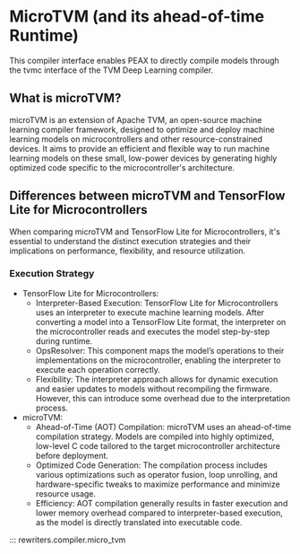 # MicroTVM (and its ahead-of-time Runtime)

This compiler interface enables PEAX to directly compile models through the tvmc interface of the TVM Deep Learning compiler.

## What is microTVM?

microTVM is an extension of Apache TVM, an open-source machine learning compiler framework, designed to optimize and deploy machine learning models on microcontrollers and other resource-constrained devices.
It aims to provide an efficient and flexible way to run machine learning models on these small, low-power devices by generating highly optimized code specific to the microcontroller's architecture.

## Differences between microTVM and TensorFlow Lite for Microcontrollers

When comparing microTVM and TensorFlow Lite for Microcontrollers, it's essential to understand the distinct execution strategies and their implications on performance, flexibility, and resource utilization.

### Execution Strategy

* TensorFlow Lite for Microcontrollers:
  * Interpreter-Based Execution: TensorFlow Lite for Microcontrollers uses an interpreter to execute machine learning models. After converting a model into a TensorFlow Lite format, the interpreter on the microcontroller reads and executes the model step-by-step during runtime.
  * OpsResolver: This component maps the model’s operations to their implementations on the microcontroller, enabling the interpreter to execute each operation correctly.
  * Flexibility: The interpreter approach allows for dynamic execution and easier updates to models without recompiling the firmware. However, this can introduce some overhead due to the interpretation process.
* microTVM:
  * Ahead-of-Time (AOT) Compilation: microTVM uses an ahead-of-time compilation strategy. Models are compiled into highly optimized, low-level C code tailored to the target microcontroller architecture before deployment.
  * Optimized Code Generation: The compilation process includes various optimizations such as operator fusion, loop unrolling, and hardware-specific tweaks to maximize performance and minimize resource usage.
  * Efficiency: AOT compilation generally results in faster execution and lower memory overhead compared to interpreter-based execution, as the model is directly translated into executable code.

::: rewriters.compiler.micro_tvm